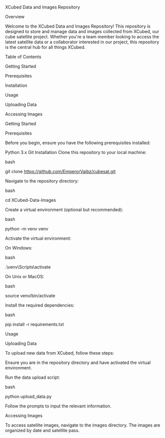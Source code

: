 XCubed Data and Images Repository

Overview

Welcome to the XCubed Data and Images Repository! This repository is designed to store and manage data and images collected from XCubed, our cube satellite project. 
Whether you're a team member looking to access the latest satellite data or a collaborator interested in our project, this repository is the central hub for all things XCubed.

Table of Contents

Getting Started

Prerequisites

Installation

Usage

Uploading Data

Accessing Images

Getting Started

Prerequisites

Before you begin, ensure you have the following prerequisites installed:

Python 3.x
Git
Installation
Clone this repository to your local machine:

bash

git clone https://github.com/EmperorVaibz/cubesat.git

Navigate to the repository directory:

bash

cd XCubed-Data-Images

Create a virtual environment (optional but recommended):

bash

python -m venv venv

Activate the virtual environment:

On Windows:

bash

.\venv\Scripts\activate

On Unix or MacOS:

bash

source venv/bin/activate

Install the required dependencies:

bash

pip install -r requirements.txt

Usage

Uploading Data

To upload new data from XCubed, follow these steps:

Ensure you are in the repository directory and have activated the virtual environment.

Run the data upload script:

bash

python upload_data.py

Follow the prompts to input the relevant information.

Accessing Images

To access satellite images, navigate to the images directory. The images are organized by date and satellite pass.
